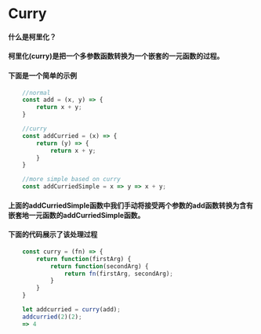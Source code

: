 <h1>Curry</h1>

#### 什么是柯里化？
#### 柯里化(curry)是把一个多参数函数转换为一个嵌套的一元函数的过程。

#### 下面是一个简单的示例

```js
    //normal
    const add = (x, y) => {
        return x + y;
    }

    //curry
    const addCurried = (x) => {
        return (y) => {
            return x + y;
        }
    }

    //more simple based on curry
    const addCurriedSimple = x => y => x + y;
```
#### 上面的addCurriedSimple函数中我们手动将接受两个参数的add函数转换为含有嵌套地一元函数的addCurriedSimple函数。

#### 下面的代码展示了该处理过程

```js
    const curry = (fn) => {
        return function(firstArg) {
            return function(secondArg) {
                return fn(firstArg, secondArg);
            }
        }
    }

    let addcurried = curry(add);
    addcurried(2)(2);
    => 4
```